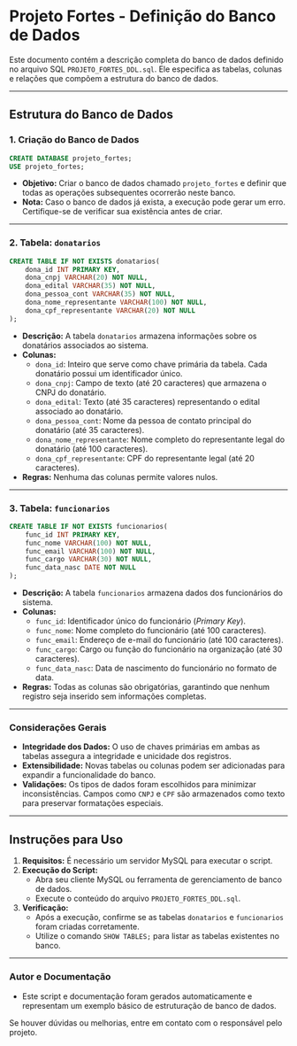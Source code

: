 
# Projeto Fortes - Definição do Banco de Dados

Este documento contém a descrição completa do banco de dados definido no arquivo SQL `PROJETO_FORTES_DDL.sql`. Ele especifica as tabelas, colunas e relações que compõem a estrutura do banco de dados.

---

## Estrutura do Banco de Dados

### 1. Criação do Banco de Dados
```sql
CREATE DATABASE projeto_fortes;
USE projeto_fortes;
```
- **Objetivo:** Criar o banco de dados chamado `projeto_fortes` e definir que todas as operações subsequentes ocorrerão neste banco.
- **Nota:** Caso o banco de dados já exista, a execução pode gerar um erro. Certifique-se de verificar sua existência antes de criar.

---

### 2. Tabela: `donatarios`
```sql
CREATE TABLE IF NOT EXISTS donatarios(
    dona_id INT PRIMARY KEY,
    dona_cnpj VARCHAR(20) NOT NULL,
    dona_edital VARCHAR(35) NOT NULL,
    dona_pessoa_cont VARCHAR(35) NOT NULL,
    dona_nome_representante VARCHAR(100) NOT NULL,
    dona_cpf_representante VARCHAR(20) NOT NULL
);
```
- **Descrição:** A tabela `donatarios` armazena informações sobre os donatários associados ao sistema.
- **Colunas:**
  - `dona_id`: Inteiro que serve como chave primária da tabela. Cada donatário possui um identificador único.
  - `dona_cnpj`: Campo de texto (até 20 caracteres) que armazena o CNPJ do donatário.
  - `dona_edital`: Texto (até 35 caracteres) representando o edital associado ao donatário.
  - `dona_pessoa_cont`: Nome da pessoa de contato principal do donatário (até 35 caracteres).
  - `dona_nome_representante`: Nome completo do representante legal do donatário (até 100 caracteres).
  - `dona_cpf_representante`: CPF do representante legal (até 20 caracteres).
- **Regras:** Nenhuma das colunas permite valores nulos.

---

### 3. Tabela: `funcionarios`
```sql
CREATE TABLE IF NOT EXISTS funcionarios(
    func_id INT PRIMARY KEY,
    func_nome VARCHAR(100) NOT NULL,
    func_email VARCHAR(100) NOT NULL,
    func_cargo VARCHAR(30) NOT NULL,
    func_data_nasc DATE NOT NULL
);
```
- **Descrição:** A tabela `funcionarios` armazena dados dos funcionários do sistema.
- **Colunas:**
  - `func_id`: Identificador único do funcionário (*Primary Key*).
  - `func_nome`: Nome completo do funcionário (até 100 caracteres).
  - `func_email`: Endereço de e-mail do funcionário (até 100 caracteres).
  - `func_cargo`: Cargo ou função do funcionário na organização (até 30 caracteres).
  - `func_data_nasc`: Data de nascimento do funcionário no formato de data.
- **Regras:** Todas as colunas são obrigatórias, garantindo que nenhum registro seja inserido sem informações completas.

---

### Considerações Gerais
- **Integridade dos Dados:** O uso de chaves primárias em ambas as tabelas assegura a integridade e unicidade dos registros.
- **Extensibilidade:** Novas tabelas ou colunas podem ser adicionadas para expandir a funcionalidade do banco.
- **Validações:** Os tipos de dados foram escolhidos para minimizar inconsistências. Campos como `CNPJ` e `CPF` são armazenados como texto para preservar formatações especiais.

---

## Instruções para Uso
1. **Requisitos:** É necessário um servidor MySQL para executar o script.
2. **Execução do Script:**
   - Abra seu cliente MySQL ou ferramenta de gerenciamento de banco de dados.
   - Execute o conteúdo do arquivo `PROJETO_FORTES_DDL.sql`.
3. **Verificação:**
   - Após a execução, confirme se as tabelas `donatarios` e `funcionarios` foram criadas corretamente.
   - Utilize o comando `SHOW TABLES;` para listar as tabelas existentes no banco.

---

### Autor e Documentação
- Este script e documentação foram gerados automaticamente e representam um exemplo básico de estruturação de banco de dados.

Se houver dúvidas ou melhorias, entre em contato com o responsável pelo projeto.
